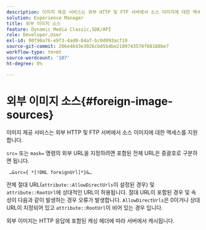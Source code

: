```yaml
---
description: 이미지 제공 서비스는 외부 HTTP 및 FTP 서버에서 소스 이미지에 대한 액세스를 지원합니다.
solution: Experience Manager
title: 외부 이미지 소스
feature: Dynamic Media Classic,SDK/API
role: Developer,User
exl-id: 90f96a76-e9f3-4ad0-84af-bc0d093acf19
source-git-commit: 206e4643e3926cb85b4be2189743578f88180be7
workflow-type: tm+mt
source-wordcount: '107'
ht-degree: 0%

---
```


# 외부 이미지 소스{#foreign-image-sources}

이미지 제공 서비스는 외부 HTTP 및 FTP 서버에서 소스 이미지에 대한 액세스를 지원합니다.

`src=` 또는 `mask=` 명령의 외부 URL을 지정하려면 포함된 전체 URL은 중괄호로 구분하면 됩니다.

` …&src={ *[!DNL foreignUrl]*}&…`

전체 절대 URL(`attribute::AllowDirectUrls`이 설정된 경우) 및 `attribute::RootUrl`에 상대적인 URL이 허용됩니다. 절대 URL이 포함된 경우 및 속성이 다음과 같이 발생하는 경우 오류가 발생합니다. `AllowDirectUrls`은 0이거나 상대 URL이 지정되어 있고 `attribute::RootUrl`이 비어 있는 경우 입니다.

외부 이미지는 HTTP 응답에 포함된 캐싱 헤더에 따라 서버에서 캐시됩니다.
